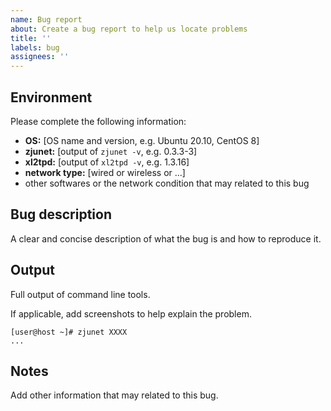 ```yaml
---
name: Bug report
about: Create a bug report to help us locate problems
title: ''
labels: bug
assignees: ''
---
```


## Environment
Please complete the following information:
- **OS:** [OS name and version, e.g. Ubuntu 20.10, CentOS 8]
- **zjunet:** [output of `zjunet -v`, e.g. 0.3.3-3]
- **xl2tpd:** [output of `xl2tpd -v`, e.g. 1.3.16]
- **network type:** [wired or wireless or ...]
- other softwares or the network condition that may related to this bug

## Bug description
A clear and concise description of what the bug is and how to reproduce it.

## Output

Full output of command line tools.

If applicable, add screenshots to help explain the problem.

```
[user@host ~]# zjunet XXXX
...
```

## Notes
Add other information that may related to this bug.
